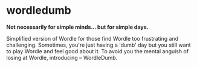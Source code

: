 # wordledumb

**Not necessarily for simple minds... but for simple days.**

Simplified version of Wordle for those find Wordle too frustrating and challenging. Sometimes, you're just having a 'dumb' day but you still want to play Wordle and feel good about it. To avoid you the mental anguish of losing at Wordle, introducing – WordleDumb.
